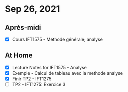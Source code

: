 # Sep 26, 2021

## Après-midi

- [X] Cours IFT1575 - Méthode générale; analyse

## At Home

- [X] Lecture Notes for IFT1575 - Analyse
- [X] Exemple - Calcul de tableau avec la methode analyse
- [X] Finir TP2 - IFT1275
- [ ] TP2 - IFT1275: Exercice 3
